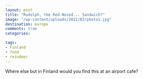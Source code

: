 ```yaml
---
layout: post
title: "Rudolph, the Red-Nosed... Sandwich?"
image: "/wp-content/uploads/2012/02/photo1.jpg"
destination: europe
comments: true
categories:

tags:
- Finland
- food
- reindeer
---
```

Where else but in Finland would you find this at an airport cafe?

